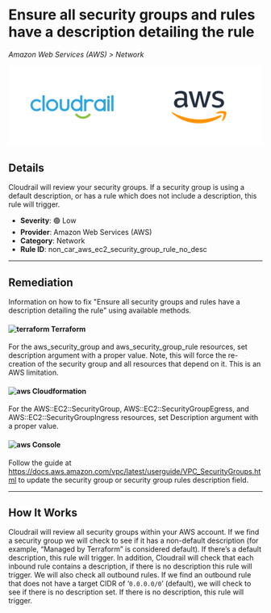 # Ensure all security groups and rules have a description detailing the rule

*Amazon Web Services (AWS) > Network*

![Cloudrail and Amazon Web Services (AWS) logos](../images/cloudrail_aws.png)

## Details
Cloudrail will review your security groups. If a security group is using a default description, or has a rule which does not include a description, this rule will trigger.

- **Severity**: 🟢 Low
- **Provider**: Amazon Web Services (AWS)
- **Category**: Network
- **Rule ID**: non_car_aws_ec2_security_group_rule_no_desc

---

## Remediation
Information on how to fix "Ensure all security groups and rules have a description detailing the rule" using available methods.


####  <img src="../_media/emojis/terraform.png" alt="terraform" width="20"/>  Terraform
For the aws_security_group and aws_security_group_rule resources, set description argument with a proper value. Note, this will force the re-creation of the security group and all resources that depend on it. This is an AWS limitation.








#### <img src="../_media/emojis/aws.png" alt="aws" width="20"/> Cloudformation
For the AWS::EC2::SecurityGroup, AWS::EC2::SecurityGroupEgress, and AWS::EC2::SecurityGroupIngress resources, set Description argument with a proper value.



####  <img src="../_media/emojis/aws.png" alt="aws" width="20"/> Console
Follow the guide at <https://docs.aws.amazon.com/vpc/latest/userguide/VPC_SecurityGroups.html> to update the security group or security group rules description field.




---

## How It Works
Cloudrail will review all security groups within your AWS account. If we find a security group we will check to see if it has a non-default description (for example, “Managed by Terraform” is considered default). If there’s a default description, this rule will trigger. In addition, Cloudrail will check that each inbound rule contains a description, if there is no description this rule will trigger. We will also check all outbound rules. If we find an outbound rule that does not have a target CIDR of ‘`0.0.0.0/0`’ (default), we will check to see if there is no description set. If there is no description, this rule will trigger.